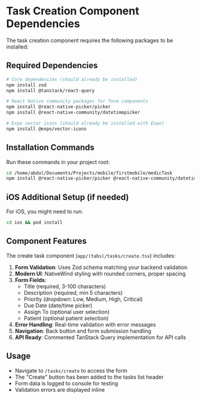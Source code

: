 # Task Creation Component Dependencies

The task creation component requires the following packages to be installed:

## Required Dependencies

```bash
# Core dependencies (should already be installed)
npm install zod
npm install @tanstack/react-query

# React Native community packages for form components
npm install @react-native-picker/picker
npm install @react-native-community/datetimepicker

# Expo vector icons (should already be installed with Expo)
npm install @expo/vector-icons
```

## Installation Commands

Run these commands in your project root:

```bash
cd /home/abdul/Documents/Projects/mobile/firstmobile/medicTask
npm install @react-native-picker/picker @react-native-community/datetimepicker
```

## iOS Additional Setup (if needed)

For iOS, you might need to run:

```bash
cd ios && pod install
```

## Component Features

The create task component (`app/(tabs)/tasks/create.tsx`) includes:

1. **Form Validation**: Uses Zod schema matching your backend validation
2. **Modern UI**: NativeWind styling with rounded corners, proper spacing
3. **Form Fields**:
   - Title (required, 3-100 characters)
   - Description (required, min 5 characters)
   - Priority (dropdown: Low, Medium, High, Critical)
   - Due Date (date/time picker)
   - Assign To (optional user selection)
   - Patient (optional patient selection)
4. **Error Handling**: Real-time validation with error messages
5. **Navigation**: Back button and form submission handling
6. **API Ready**: Commented TanStack Query implementation for API calls

## Usage

- Navigate to `/tasks/create` to access the form
- The "Create" button has been added to the tasks list header
- Form data is logged to console for testing
- Validation errors are displayed inline